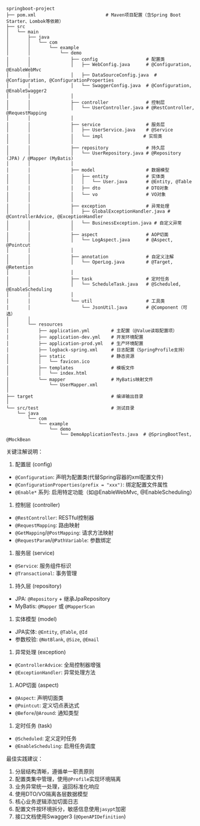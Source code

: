 ```text
springboot-project
├── pom.xml                          # Maven项目配置（含Spring Boot Starter、Lombok等依赖）
├── src
│   └── main
│       ├── java
│       │   └── com
│       │       └── example
│       │           └── demo
│       │               ├── config                  # 配置类
│       │               │   ├── WebConfig.java      # @Configuration, @EnableWebMvc
│       │               │   ├── DataSourceConfig.java  # @Configuration, @ConfigurationProperties
│       │               │   └── SwaggerConfig.java  # @Configuration, @EnableSwagger2
│       │               │
│       │               ├── controller              # 控制层
│       │               │   └── UserController.java # @RestController, @RequestMapping
│       │               │
│       │               ├── service                 # 服务层
│       │               │   ├── UserService.java    # @Service
│       │               │   └── impl               # 实现类
│       │               │
│       │               ├── repository              # 持久层
│       │               │   └── UserRepository.java # @Repository (JPA) / @Mapper (MyBatis)
│       │               │
│       │               ├── model                   # 数据模型
│       │               │   ├── entity              # 实体类
│       │               │   │   └── User.java       # @Entity, @Table
│       │               │   ├── dto                 # DTO对象
│       │               │   └── vo                  # VO对象
│       │               │
│       │               ├── exception               # 异常处理
│       │               │   ├── GlobalExceptionHandler.java # @ControllerAdvice, @ExceptionHandler
│       │               │   └── BusinessException.java # 自定义异常
│       │               │
│       │               ├── aspect                  # AOP切面
│       │               │   └── LogAspect.java      # @Aspect, @Pointcut
│       │               │
│       │               ├── annotation              # 自定义注解
│       │               │   └── OperLog.java        # @Target, @Retention
│       │               │
│       │               ├── task                    # 定时任务
│       │               │   └── ScheduleTask.java   # @Scheduled, @EnableScheduling
│       │               │
│       │               └── util                    # 工具类
│       │                   └── JsonUtil.java       # @Component（可选）
│       │
│       └── resources
│           ├── application.yml        # 主配置（@Value读取配置项）
│           ├── application-dev.yml    # 开发环境配置
│           ├── application-prod.yml   # 生产环境配置
│           ├── logback-spring.xml     # 日志配置（SpringProfile支持）
│           ├── static                 # 静态资源
│           │   └── favicon.ico
│           ├── templates              # 模板文件
│           │   └── index.html
│           └── mapper                 # MyBatis映射文件
│               └── UserMapper.xml
│
├── target                             # 编译输出目录
│
└── src/test                           # 测试目录
    └── java
        └── com
            └── example
                └── demo
                    └── DemoApplicationTests.java  # @SpringBootTest, @MockBean
```

关键注解说明：

1. 配置层 (config)

- `@Configuration`: 声明为配置类(代替Spring容器的xml配置文件)
- `@ConfigurationProperties(prefix = "xxx")`: 绑定配置文件属性
- `@Enable*` 系列: 启用特定功能（如@EnableWebMvc, @EnableScheduling）

1. 控制层 (controller)

- `@RestController`: RESTful控制器
- `@RequestMapping`: 路由映射
- `@GetMapping`/`@PostMapping`: 请求方法映射
- `@RequestParam`/`@PathVariable`: 参数绑定

1. 服务层 (service)

- `@Service`: 服务组件标识
- `@Transactional`: 事务管理

1. 持久层 (repository)

- JPA: `@Repository` + 继承JpaRepository
- MyBatis: `@Mapper` 或 `@MapperScan`

1. 实体模型 (model)

- JPA实体: `@Entity`, `@Table`, `@Id`
- 参数校验: `@NotBlank`, `@Size`, `@Email`

1. 异常处理 (exception)

- `@ControllerAdvice`: 全局控制器增强
- `@ExceptionHandler`: 异常处理方法

1. AOP切面 (aspect)

- `@Aspect`: 声明切面类
- `@Pointcut`: 定义切点表达式
- `@Before`/`@Around`: 通知类型

1. 定时任务 (task)

- `@Scheduled`: 定义定时任务
- `@EnableScheduling`: 启用任务调度

最佳实践建议：

1. 分层结构清晰，遵循单一职责原则
2. 配置类集中管理，使用`@Profile`实现环境隔离
3. 业务异常统一处理，返回标准化响应
4. 使用DTO/VO隔离各层数据模型
5. 核心业务逻辑添加切面日志
6. 配置文件按环境拆分，敏感信息使用`jasypt`加密
7. 接口文档使用Swagger3 (`@OpenAPIDefinition`)